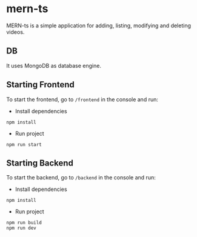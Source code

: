 # mern-ts

MERN-ts is a simple application for adding, listing, modifying and deleting videos.

## DB

It uses MongoDB as database engine.

## Starting Frontend
To start the frontend, go to `/frontend` in the console and run:
* Install dependencies
```
npm install
```
* Run project
```
npm run start
```

## Starting Backend
To start the backend, go to `/backend` in the console and run:
* Install dependencies
```
npm install
```
* Run project
```
npm run build
npm run dev
```
